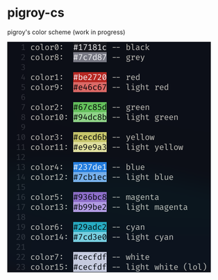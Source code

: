 # pigroy-cs
pigroy's color scheme (work in progress)

![scheme](2022-08-24-134625_1920x1080_scrot.png)
